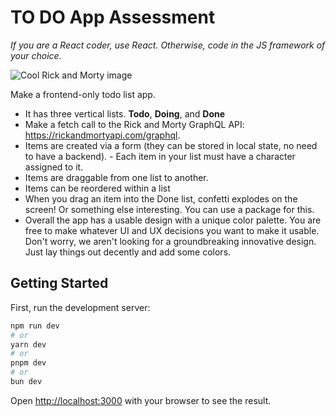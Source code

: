 # TO DO App Assessment

*If you are a React coder, use React. Otherwise, code in the JS framework of your choice.*

![Cool Rick and Morty image](image.png)

Make a frontend-only todo list app.

- It has three vertical lists. **Todo**, **Doing**, and **Done**
- Make a fetch call to the Rick and Morty GraphQL API: https://rickandmortyapi.com/graphql.  
- Items are created via a form (they can be stored in local state, no need to have a backend). - Each item in your list must have a character assigned to it.
- Items are draggable from one list to another.
- Items can be reordered within a list
- When you drag an item into the Done list, confetti explodes on the screen! Or something else interesting. You can use a package for this.
- Overall the app has a usable design with a unique color palette. You are free to make whatever UI and UX decisions you want to make it usable. Don't worry, we aren't looking for a groundbreaking innovative design. Just lay things out decently and add some colors.


## Getting Started

First, run the development server:

```bash
npm run dev
# or
yarn dev
# or
pnpm dev
# or
bun dev
```

Open [http://localhost:3000](http://localhost:3000) with your browser to see the result.

